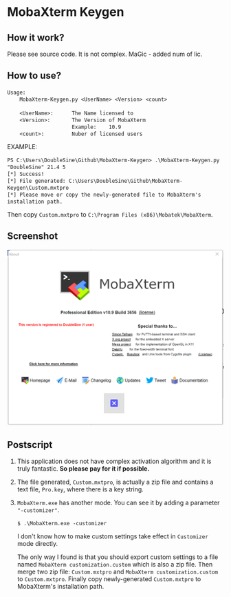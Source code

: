 # MobaXterm Keygen

## How it work?

Please see source code. It is not complex.
MaGic - added num of lic.

## How to use?

```
Usage:
    MobaXterm-Keygen.py <UserName> <Version> <count>

    <UserName>:      The Name licensed to
    <Version>:       The Version of MobaXterm
                     Example:    10.9
    <count>:         Nuber of licensed users
```

EXAMPLE:

```
PS C:\Users\DoubleSine\Github\MobaXterm-Keygen> .\MobaXterm-Keygen.py "DoubleSine" 21.4 5
[*] Success!
[*] File generated: C:\Users\DoubleSine\Github\MobaXterm-Keygen\Custom.mxtpro
[*] Please move or copy the newly-generated file to MobaXterm's installation path.
```

Then copy `Custom.mxtpro` to `C:\Program Files (x86)\Mobatek\MobaXterm`.

## Screenshot

![](pic0.png)

## Postscript

1. This application does not have complex activation algorithm and it is truly fantastic. __So please pay for it if possible.__

2. The file generated, `Custom.mxtpro`, is actually a zip file and contains a text file, `Pro.key`, where there is a key string. 

3. `MobaXterm.exe` has another mode. You can see it by adding a parameter `"-customizer"`.

   ```
   $ .\MobaXterm.exe -customizer
   ```

   I don't know how to make custom settings take effect in `Customizer` mode directly. 
   
   The only way I found is that you should export custom settings to a file named `MobaXterm customization.custom` which is also a zip file. Then merge two zip file: `Custom.mxtpro` and `MobaXterm customization.custom` to `Custom.mxtpro`. Finally copy newly-generated `Custom.mxtpro` to MobaXterm's installation path.

